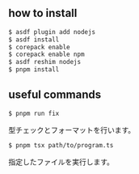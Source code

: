 ## how to install

```bash
$ asdf plugin add nodejs
$ asdf install
$ corepack enable
$ corepack enable npm
$ asdf reshim nodejs
$ pnpm install
```

## useful commands

```bash
$ pnpm run fix
```

型チェックとフォーマットを行います。

```bash
$ pnpm tsx path/to/program.ts
```

指定したファイルを実行します。
